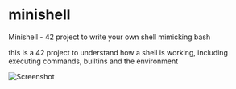 # minishell
Minishell - 42 project to write your own shell mimicking bash

this is a 42 project to understand how a shell is working,
including executing commands, builtins and the environment


![Screenshot](https://user-images.githubusercontent.com/77735052/144885310-c6c456ce-f117-4339-ac98-6e9ec75968c0.png)
